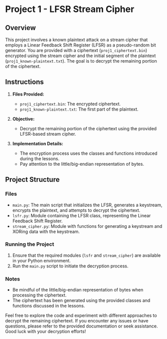 # Project 1 - LFSR Stream Cipher

## Overview

This project involves a known plaintext attack on a stream cipher that employs a Linear Feedback Shift Register (LFSR) as a pseudo-random bit generator. You are provided with a ciphertext (`proj1_ciphertext.bin`) encrypted using the stream cipher and the initial segment of the plaintext (`proj1_known-plaintext.txt`). The goal is to decrypt the remaining portion of the ciphertext.

## Instructions

1. **Files Provided:**
   - `proj1_ciphertext.bin`: The encrypted ciphertext.
   - `proj1_known-plaintext.txt`: The first part of the plaintext.

2. **Objective:**
   - Decrypt the remaining portion of the ciphertext using the provided LFSR-based stream cipher.

3. **Implementation Details:**
   - The encryption process uses the classes and functions introduced during the lessons.
   - Pay attention to the little/big-endian representation of bytes.

## Project Structure

### Files
- `main.py`: The main script that initializes the LFSR, generates a keystream, encrypts the plaintext, and attempts to decrypt the ciphertext.
- `lsfr.py`: Module containing the LFSR class, representing the Linear Feedback Shift Register.
- `stream_cipher.py`: Module with functions for generating a keystream and XORing data with the keystream.

### Running the Project
1. Ensure that the required modules (`lsfr` and `stream_cipher`) are available in your Python environment.
2. Run the `main.py` script to initiate the decryption process.

### Notes
- Be mindful of the little/big-endian representation of bytes when processing the ciphertext.
- The ciphertext has been generated using the provided classes and functions discussed in the lessons.

Feel free to explore the code and experiment with different approaches to decrypt the remaining ciphertext. If you encounter any issues or have questions, please refer to the provided documentation or seek assistance. Good luck with your decryption efforts!